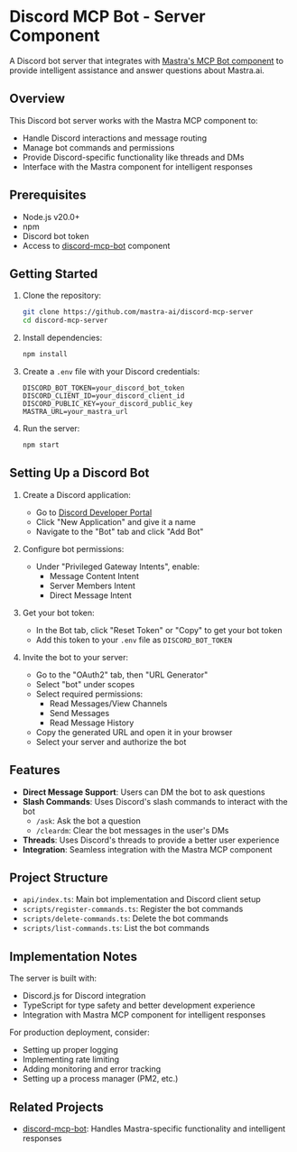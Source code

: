 # Discord MCP Bot - Server Component

A Discord bot server that integrates with [Mastra's MCP Bot component](https://github.com/mastra-ai/discord-mcp-bot) to provide intelligent assistance and answer questions about Mastra.ai.

## Overview

This Discord bot server works with the Mastra MCP component to:
- Handle Discord interactions and message routing
- Manage bot commands and permissions
- Provide Discord-specific functionality like threads and DMs
- Interface with the Mastra component for intelligent responses

## Prerequisites

- Node.js v20.0+
- npm
- Discord bot token
- Access to [discord-mcp-bot](https://github.com/mastra-ai/discord-mcp-bot) component

## Getting Started

1. Clone the repository:
   ```bash
   git clone https://github.com/mastra-ai/discord-mcp-server
   cd discord-mcp-server
   ```

2. Install dependencies:
   ```bash
   npm install
   ```

3. Create a `.env` file with your Discord credentials:
   ```
   DISCORD_BOT_TOKEN=your_discord_bot_token  
   DISCORD_CLIENT_ID=your_discord_client_id
   DISCORD_PUBLIC_KEY=your_discord_public_key
   MASTRA_URL=your_mastra_url
   ```

4. Run the server:
   ```bash
   npm start
   ```

## Setting Up a Discord Bot

1. Create a Discord application:
   - Go to [Discord Developer Portal](https://discord.com/developers/applications)
   - Click "New Application" and give it a name
   - Navigate to the "Bot" tab and click "Add Bot"

2. Configure bot permissions:
   - Under "Privileged Gateway Intents", enable:
     - Message Content Intent
     - Server Members Intent
     - Direct Message Intent

3. Get your bot token:
   - In the Bot tab, click "Reset Token" or "Copy" to get your bot token
   - Add this token to your `.env` file as `DISCORD_BOT_TOKEN`

4. Invite the bot to your server:
   - Go to the "OAuth2" tab, then "URL Generator"
   - Select "bot" under scopes
   - Select required permissions:
     - Read Messages/View Channels
     - Send Messages
     - Read Message History
   - Copy the generated URL and open it in your browser
   - Select your server and authorize the bot

## Features

- **Direct Message Support**: Users can DM the bot to ask questions
- **Slash Commands**: Uses Discord's slash commands to interact with the bot
   - `/ask`: Ask the bot a question
   - `/cleardm`: Clear the bot messages in the user's DMs
- **Threads**: Uses Discord's threads to provide a better user experience
- **Integration**: Seamless integration with the Mastra MCP component

## Project Structure

- `api/index.ts`: Main bot implementation and Discord client setup
- `scripts/register-commands.ts`: Register the bot commands
- `scripts/delete-commands.ts`: Delete the bot commands
- `scripts/list-commands.ts`: List the bot commands

## Implementation Notes

The server is built with:
- Discord.js for Discord integration
- TypeScript for type safety and better development experience
- Integration with Mastra MCP component for intelligent responses

For production deployment, consider:
- Setting up proper logging
- Implementing rate limiting
- Adding monitoring and error tracking
- Setting up a process manager (PM2, etc.)

## Related Projects

- [discord-mcp-bot](https://github.com/mastra-ai/discord-mcp-bot): Handles Mastra-specific functionality and intelligent responses
